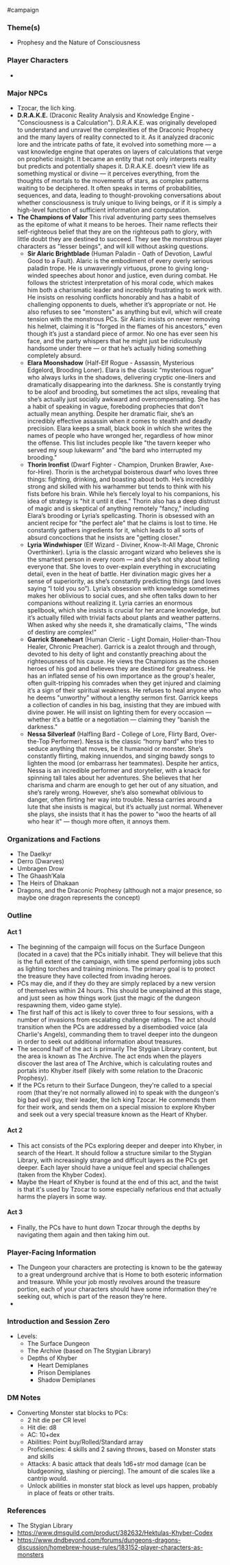  #campaign 



### Theme(s)

* Prophesy and the Nature of Consciousness

### Player Characters

- 

### Major NPCs

- Tzocar, the lich king.
- **D.R.A.K.E.** (Draconic Reality Analysis and Knowledge Engine - "Consciousness is a Calculation"). D.R.A.K.E. was originally developed to understand and unravel the complexities of the Draconic Prophecy and the many layers of reality connected to it. As it analyzed draconic lore and the intricate paths of fate, it evolved into something more — a vast knowledge engine that operates on layers of calculations that verge on prophetic insight. It became an entity that not only interprets reality but predicts and potentially shapes it. D.R.A.K.E. doesn’t view life as something mystical or divine — it perceives everything, from the thoughts of mortals to the movements of stars, as complex patterns waiting to be deciphered. It often speaks in terms of probabilities, sequences, and data, leading to thought-provoking conversations about whether consciousness is truly unique to living beings, or if it is simply a high-level function of sufficient information and computation.
- **The Champions of Valor** This rival adventuring party sees themselves as the epitome of what it means to be heroes. Their name reflects their self-righteous belief that they are on the righteous path to glory, with little doubt they are destined to succeed. They see the monstrous player characters as "lesser beings", and will kill without asking questions.
	- **Sir Alaric Brightblade** (Human Paladin - Oath of Devotion, Lawful Good to a Fault). Alaric is the embodiment of every overly serious paladin trope. He is unwaveringly virtuous, prone to giving long-winded speeches about honor and justice, even during combat. He follows the strictest interpretation of his moral code, which makes him both a charismatic leader and incredibly frustrating to work with. He insists on resolving conflicts honorably and has a habit of challenging opponents to duels, whether it’s appropriate or not. He also refuses to see "monsters" as anything but evil, which will create tension with the monstrous PCs. Sir Alaric insists on never removing his helmet, claiming it is "forged in the flames of his ancestors," even though it’s just a standard piece of armor. No one has ever seen his face, and the party whispers that he might just be ridiculously handsome under there — or that he’s actually hiding something completely absurd.
	- **Elara Moonshadow** (Half-Elf Rogue - Assassin, Mysterious Edgelord, Brooding Loner). Elara is the classic “mysterious rogue” who always lurks in the shadows, delivering cryptic one-liners and dramatically disappearing into the darkness. She is constantly trying to be aloof and brooding, but sometimes the act slips, revealing that she’s actually just socially awkward and overcompensating. She has a habit of speaking in vague, foreboding prophecies that don’t actually mean anything. Despite her dramatic flair, she’s an incredibly effective assassin when it comes to stealth and deadly precision. Elara keeps a small, black book in which she writes the names of people who have wronged her, regardless of how minor the offense. This list includes people like "the tavern keeper who served my soup lukewarm" and "the bard who interrupted my brooding."
	- **Thorin Ironfist** (Dwarf Fighter - Champion, Drunken Brawler, Axe-for-Hire). Thorin is the archetypal boisterous dwarf who loves three things: fighting, drinking, and boasting about both. He’s incredibly strong and skilled with his warhammer but tends to think with his fists before his brain. While he’s fiercely loyal to his companions, his idea of strategy is "hit it until it dies." Thorin also has a deep distrust of magic and is skeptical of anything remotely "fancy," including Elara’s brooding or Lyria’s spellcasting. Thorin is obsessed with an ancient recipe for "the perfect ale" that he claims is lost to time. He constantly gathers ingredients for it, which leads to all sorts of absurd concoctions that he insists are "getting closer."
	- **Lyria Windwhisper** (Elf Wizard - Diviner, Know-It-All Mage, Chronic Overthinker). Lyria is the classic arrogant wizard who believes she is the smartest person in every room — and she’s not shy about telling everyone that. She loves to over-explain everything in excruciating detail, even in the heat of battle. Her divination magic gives her a sense of superiority, as she’s constantly predicting things (and loves saying “I told you so”). Lyria’s obsession with knowledge sometimes makes her oblivious to social cues, and she often talks down to her companions without realizing it. Lyria carries an enormous spellbook, which she insists is crucial for her arcane knowledge, but it’s actually filled with trivial facts about plants and weather patterns. When asked why she needs it, she dramatically claims, "The winds of destiny are complex!"
	- **Garrick Stoneheart** (Human Cleric - Light Domain, Holier-than-Thou Healer, Chronic Preacher). Garrick is a zealot through and through, devoted to his deity of light and constantly preaching about the righteousness of his cause. He views the Champions as the chosen heroes of his god and believes they are destined for greatness. He has an inflated sense of his own importance as the group's healer, often guilt-tripping his comrades when they get injured and claiming it’s a sign of their spiritual weakness. He refuses to heal anyone who he deems "unworthy" without a lengthy sermon first. Garrick keeps a collection of candles in his bag, insisting that they are imbued with divine power. He will insist on lighting them for every occasion — whether it’s a battle or a negotiation — claiming they "banish the darkness."
	- **Nessa Silverleaf** (Halfling Bard - College of Lore, Flirty Bard, Over-the-Top Performer). Nessa is the classic “horny bard” who tries to seduce anything that moves, be it humanoid or monster. She’s constantly flirting, making innuendos, and singing bawdy songs to lighten the mood (or embarrass her teammates). Despite her antics, Nessa is an incredible performer and storyteller, with a knack for spinning tall tales about her adventures. She believes that her charisma and charm are enough to get her out of any situation, and she’s rarely wrong. However, she’s also somewhat oblivious to danger, often flirting her way into trouble. Nessa carries around a lute that she insists is magical, but it’s actually just normal. Whenever she plays, she insists that it has the power to "woo the hearts of all who hear it" — though more often, it annoys them.

### Organizations and Factions

- The Daelkyr
- Derro (Dwarves)
- Umbragen Drow
- The Ghaash’Kala
- The Heirs of Dhakaan
- Dragons, and the Draconic Prophesy (although not a major presence, so maybe one dragon represents the concept)

### Outline

#### Act 1

* The beginning of the campaign will focus on the Surface Dungeon (located in a cave) that the PCs initially inhabit. They will believe that this is the full extent of the campaign, with time spend performing jobs such as lighting torches and training minions. The primary goal is to protect the treasure they have collected from invading heroes.
* PCs may die, and if they do they are simply replaced by a new version of themselves within 24 hours. This should be unexplained at this stage, and just seen as how things work (just the magic of the dungeon respawning them, video game style).
* The first half of this act is likely to cover three to four sessions, with a number of invasions from escalating challenge ratings. The act should transition when the PCs are addressed by a disembodied voice (ala Charlie's Angels), commanding them to travel deeper into the dungeon in order to seek out additional information about treasures.
* The second half of the act is primarily The Stygian Library content, but the area is known as The Archive. The act ends when the players discover the last area of The Archive, which is calculating routes and portals into Khyber itself (likely with some relation to the Draconic Prophesy).
* If the PCs return to their Surface Dungeon, they're called to a special room (that they're not normally allowed in) to speak with the dungeon's big bad evil guy, their leader, the lich king Tzocar. He commends them for their work, and sends them on a special mission to explore Khyber and seek out a very special treasure known as the Heart of Khyber.

#### Act 2

* This act consists of the PCs exploring deeper and deeper into Khyber, in search of the Heart. It should follow a structure similar to the Stygian Library, with increasingly strange and difficult layers as the PCs get deeper. Each layer should have a unique feel and special challenges (taken from the Khyber Codex).
* Maybe the Heart of Khyber is found at the end of this act, and the twist is that it's used by Tzocar to some especially nefarious end that actually harms the players in some way.

#### Act 3

* Finally, the PCs have to hunt down Tzocar through the depths by navigating them again and then taking him out.

### Player-Facing Information

- The Dungeon your characters are protecting is known to be the gateway to a great underground archive that is Home to both esoteric information and treasure. While your job mostly revolves around the treasure portion, each of your characters should have some information they're seeking out, which is part of the reason they're here.
- 

### Introduction and Session Zero

- Levels:
	- The Surface Dungeon
	- The Archive (based on The Stygian Library)
	- Depths of Khyber
		- Heart Demiplanes
		- Prison Demiplanes
		- Shadow Demiplanes

### DM Notes

* Converting Monster stat blocks to PCs:
	* 2 hit die per CR level
	* Hit die: d8
	* AC: 10+dex
	* Abilities: Point buy/Rolled/Standard array
	* Proficiencies: 4 skills and 2 saving throws, based on Monster stats and skills
	* Attacks: A basic attack that deals 1d6+str mod damage (can be bludgeoning, slashing or piercing). The amount of die scales like a cantrip would.
	* Unlock abilities in monster stat block as level ups happen, probably in place of feats or other traits.

### References

* The Stygian Library
* https://www.dmsguild.com/product/382632/Hektulas-Khyber-Codex
* https://www.dndbeyond.com/forums/dungeons-dragons-discussion/homebrew-house-rules/183152-player-characters-as-monsters
